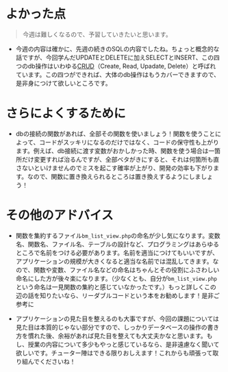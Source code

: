 # よかった点
> 今週は難しくなるので、予習していきたいと思います。
- 今週の内容は確かに、先週の続きのSQLの内容でしたね。ちょっと概念的な話ですが、今回学んだUPDATEとDELETEに加えSELECTとINSERT、この四つのdb操作はいわゆる[CRUD](https://wa3.i-3-i.info/word123.html)（Create, Read, Upadate, Delete）と呼ばれています。この四つができれば、大体のdb操作はもうカバーできますので、是非身につけて欲しいところです。

# さらによくするために
- dbの接続の関数があれば、全部その関数を使いましょう！関数を使うことによって、コードがスッキリになるのだけではなく、コードの保守性も上がります。例えば、db接続に渡す変数がおかしかった時、関数を使う場合は一箇所だけ変更すれば治るんですが、全部ベタがきにすると、それは何箇所も直さないといけませんのでミスを起こす確率が上がり、開発の効率も下がります。なので、関数に置き換えられるところは置き換えするようにしましょう！


# その他のアドバイス
- 関数を集約するファイル`bm_list_view.php`の命名が少し気になります。変数名、関数名、ファイル名、テーブルの設計など、プログラミングはあらゆるところで名前をつける必要があります。名前を適当につけてもいいですが、アプリケーションの規模が大きくなると適当な名前では混乱してきます。なので、関数や変数、ファイル名などの命名はちゃんとその役割にふさわしい命名にした方が後々楽になります。（少なくとも、自分が`bm_list_view.php`という命名は一見関数の集約と感じていなかったです。）もっと詳しくこの辺の話を知りたいなら、リーダブルコードという本をお勧めします！是非ご参考に

- アプリケーションの見た目を整えるのも大事ですが、今回の課題については見た目は本質的じゃない部分ですので、しっかりデータベースの操作の書き方を慣れた後、余裕があれば見た目を整えても大丈夫かなと思います。もし、授業の内容について多少もやっと感じているなら、是非遠慮なく聞いて欲しいです。チューター陣はできる限りおしえます！これからも頑張って取り組んでくださいね！